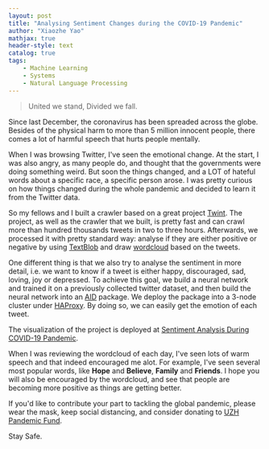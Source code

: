 ```yaml
---
layout: post
title: "Analysing Sentiment Changes during the COVID-19 Pandemic"
author: "Xiaozhe Yao"
mathjax: true
header-style: text
catalog: true
tags:
    - Machine Learning
    - Systems
    - Natural Language Processing
---
```


> United we stand, Divided we fall.

Since last December, the coronavirus has been spreaded across the globe. Besides of the physical harm to more than 5 million innocent people, there comes a lot of harmful speech that hurts people mentally. 

When I was browsing Twitter, I've seen the emotional change. At the start, I was also angry, as many people do, and thought that the governments were doing something weird. But soon the things changed, and a LOT of hateful words about a specific race, a specific person arose. I was pretty curious on how things changed during the whole pandemic and decided to learn it from the Twitter data. 

So my fellows and I built a crawler based on a great project [Twint](https://github.com/twintproject/twint). The project, as well as the crawler that we built, is pretty fast and can crawl more than hundred thousands tweets in two to three hours. Afterwards, we processed it with pretty standard way: analyse if they are either positive or negative by using [TextBlob](https://textblob.readthedocs.io/en/dev/) and draw [wordcloud](https://github.com/amueller/word_cloud) based on the tweets.

One different thing is that we also try to analyse the sentiment in more detail, i.e. we want to know if a tweet is either happy, discouraged, sad, loving, joy or depressed. To achieve this goal, we build a neural network and trained it on a previously collected twitter dataset, and then build the neural network into an [AID](https://aid.autoai.org) package. We deploy the package into a 3-node cluster under [HAProxy](http://www.haproxy.org/). By doing so, we can easily get the emotion of each tweet.

The visualization of the project is deployed at [Sentiment Analysis During COVID-19 Pandemic](https://covid19.yaonotes.org/).

When I was reviewing the wordcloud of each day, I've seen lots of warm speech and that indeed encouraged me alot. For example, I've seen several most popular words, like **Hope** and **Believe**, **Family** and **Friends**. I hope you will also be encouraged by the wordcloud, and see that people are becoming more positive as things are getting better.

If you'd like to contribute your part to tackling the global pandemic, please wear the mask, keep social distancing, and consider donating to [UZH Pandemic Fund](https://www.uzhfoundation.ch/de/pandemiefonds).

Stay Safe.